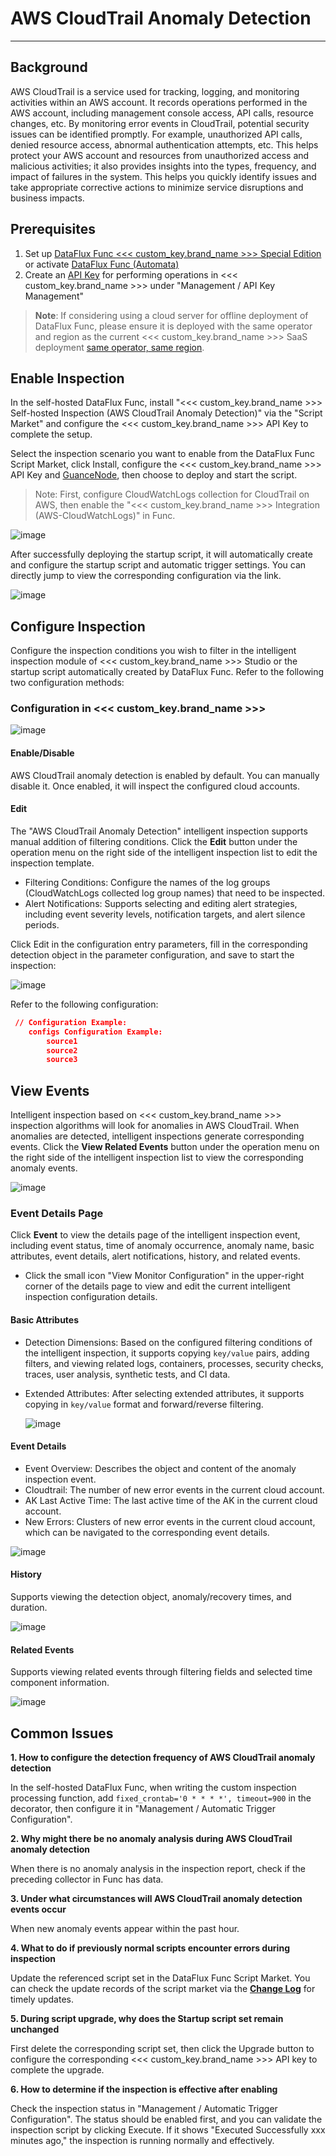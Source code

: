 # AWS CloudTrail Anomaly Detection

---

## Background

AWS CloudTrail is a service used for tracking, logging, and monitoring activities within an AWS account. It records operations performed in the AWS account, including management console access, API calls, resource changes, etc. By monitoring error events in CloudTrail, potential security issues can be identified promptly. For example, unauthorized API calls, denied resource access, abnormal authentication attempts, etc. This helps protect your AWS account and resources from unauthorized access and malicious activities; it also provides insights into the types, frequency, and impact of failures in the system. This helps you quickly identify issues and take appropriate corrective actions to minimize service disruptions and business impacts.

## Prerequisites

1. Set up [DataFlux Func <<< custom_key.brand_name >>> Special Edition](https://func.guance.com/#/) or activate [DataFlux Func (Automata)](../../dataflux-func/index.md)
2. Create an [API Key](../../management/api-key/open-api.md) for performing operations in <<< custom_key.brand_name >>> under "Management / API Key Management"

> **Note**: If considering using a cloud server for offline deployment of DataFlux Func, please ensure it is deployed with the same operator and region as the current <<< custom_key.brand_name >>> SaaS deployment [same operator, same region](../../../getting-started/necessary-for-beginners/select-site/).

## Enable Inspection

In the self-hosted DataFlux Func, install "<<< custom_key.brand_name >>> Self-hosted Inspection (AWS CloudTrail Anomaly Detection)" via the "Script Market" and configure the <<< custom_key.brand_name >>> API Key to complete the setup.

Select the inspection scenario you want to enable from the DataFlux Func Script Market, click Install, configure the <<< custom_key.brand_name >>> API Key and [GuanceNode](https://func.guance.com/doc/script-market-guance-monitor-connect-to-other-guance-node/), then choose to deploy and start the script.

> Note: First, configure CloudWatchLogs collection for CloudTrail on AWS, then enable the "<<< custom_key.brand_name >>> Integration (AWS-CloudWatchLogs)" in Func.

![image](../img/create_checker.png)

After successfully deploying the startup script, it will automatically create and configure the startup script and automatic trigger settings. You can directly jump to view the corresponding configuration via the link.

![image](../img/success_checker.png)

## Configure Inspection

Configure the inspection conditions you wish to filter in the intelligent inspection module of <<< custom_key.brand_name >>> Studio or the startup script automatically created by DataFlux Func. Refer to the following two configuration methods:

### Configuration in <<< custom_key.brand_name >>>

  ![image](../img/aws_ak_errorlog02.png)

#### Enable/Disable

AWS CloudTrail anomaly detection is enabled by default. You can manually disable it. Once enabled, it will inspect the configured cloud accounts.

#### Edit

The "AWS CloudTrail Anomaly Detection" intelligent inspection supports manual addition of filtering conditions. Click the **Edit** button under the operation menu on the right side of the intelligent inspection list to edit the inspection template.

* Filtering Conditions: Configure the names of the log groups (CloudWatchLogs collected log group names) that need to be inspected.
* Alert Notifications: Supports selecting and editing alert strategies, including event severity levels, notification targets, and alert silence periods.

Click Edit in the configuration entry parameters, fill in the corresponding detection object in the parameter configuration, and save to start the inspection:

  ![image](/Users/pacher/Downloads/aws_ak_errorlog03.png)

Refer to the following configuration:

  ```json
   // Configuration Example:
      configs Configuration Example:
          source1
          source2
          source3
  ```

## View Events

Intelligent inspection based on <<< custom_key.brand_name >>> inspection algorithms will look for anomalies in AWS CloudTrail. When anomalies are detected, intelligent inspections generate corresponding events. Click the **View Related Events** button under the operation menu on the right side of the intelligent inspection list to view the corresponding anomaly events.

![image](../img/aws_ak_errorlog04.png)

### Event Details Page

Click **Event** to view the details page of the intelligent inspection event, including event status, time of anomaly occurrence, anomaly name, basic attributes, event details, alert notifications, history, and related events.

* Click the small icon "View Monitor Configuration" in the upper-right corner of the details page to view and edit the current intelligent inspection configuration details.

#### Basic Attributes

* Detection Dimensions: Based on the configured filtering conditions of the intelligent inspection, it supports copying `key/value` pairs, adding filters, and viewing related logs, containers, processes, security checks, traces, user analysis, synthetic tests, and CI data.
* Extended Attributes: After selecting extended attributes, it supports copying in `key/value` format and forward/reverse filtering.

  ![image](../img/aws_ak_errorlog05.png)

#### Event Details

* Event Overview: Describes the object and content of the anomaly inspection event.
* Cloudtrail: The number of new error events in the current cloud account.
* AK Last Active Time: The last active time of the AK in the current cloud account.
* New Errors: Clusters of new error events in the current cloud account, which can be navigated to the corresponding event details.

![image](../img/aws_ak_errorlog06.png)

#### History

Supports viewing the detection object, anomaly/recovery times, and duration.

 ![image](../img/aws_ak_errorlog07.png)

#### Related Events

Supports viewing related events through filtering fields and selected time component information.

  ![image](../img/aws_ak_errorlog08.png)

## Common Issues

**1. How to configure the detection frequency of AWS CloudTrail anomaly detection**

In the self-hosted DataFlux Func, when writing the custom inspection processing function, add `fixed_crontab='0 * * * *', timeout=900` in the decorator, then configure it in "Management / Automatic Trigger Configuration".

**2. Why might there be no anomaly analysis during AWS CloudTrail anomaly detection**

When there is no anomaly analysis in the inspection report, check if the preceding collector in Func has data.

**3. Under what circumstances will AWS CloudTrail anomaly detection events occur**

When new anomaly events appear within the past hour.

**4. What to do if previously normal scripts encounter errors during inspection**

Update the referenced script set in the DataFlux Func Script Market. You can check the update records of the script market via the [**Change Log**](https://func.guance.com/doc/script-market-guance-changelog/) for timely updates.

**5. During script upgrade, why does the Startup script set remain unchanged**

First delete the corresponding script set, then click the Upgrade button to configure the corresponding <<< custom_key.brand_name >>> API key to complete the upgrade.

**6. How to determine if the inspection is effective after enabling**

Check the inspection status in "Management / Automatic Trigger Configuration". The status should be enabled first, and you can validate the inspection script by clicking Execute. If it shows "Executed Successfully xxx minutes ago," the inspection is running normally and effectively.